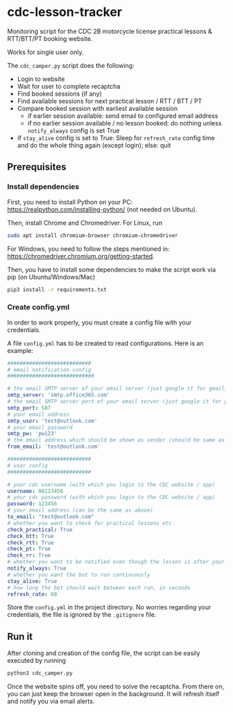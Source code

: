 # cdc-lesson-tracker

Monitoring script for the CDC 2B motorcycle license practical lessons & RTT/BTT/PT booking website.

Works for single user only.

The `cdc_camper.py` script does the following:

* Login to website
* Wait for user to complete recaptcha
* Find booked sessions (if any)
* Find available sessions for next practical lesson / RTT / BTT / PT
* Compare booked session with earliest available session
  * if earlier session available: send email to configured email address
  * if no earlier session available / no lesson booked: do nothing unless `notify_always` config is set True
* if `stay_alive` config is set to True: Sleep for `refresh_rate` config time and do the whole thing again (except login); else: quit

## Prerequisites

### Install dependencies

First, you need to install Python on your PC: <https://realpython.com/installing-python/> (not needed on Ubuntu).

Then, install Chrome and Chromedriver. For Linux, run

```bash
sudo apt install chromium-browser chromium-chromedriver
```

For Windows, you need to follow the steps mentioned in: <https://chromedriver.chromium.org/getting-started>.

Then, you have to install some dependencies to make the script work via pip (on Ubuntu/Windows/Mac)

```bash
pip3 install -r requirements.txt
```

### Create config.yml

In order to work properly, you must create a config file with your credentials.

A file `config.yml` has to be created to read configurations. Here is an example:

```yml
###########################
# email notification config
############################

# the email SMTP server of your email server (just google it for gmail, etc.)
smtp_server: 'smtp.office365.com'
# the email SMTP server port of your email server (just google it for gmail, etc.)
smtp_port: 587
# your email address
smtp_user: 'test@outlook.com'
# your email password
smtp_pw: 'pw123'
# the email address which should be shown as sender (should be same as smtp_user)
from_email: 'test@outlook.com'

###########################
# user config
###########################

# your cdc username (with which you login to the CDC website / app)
username: 00123456
# your cdc password (with which you login to the CDC website / app)
password: 123456
# your email address (can be the same as above)
to_email: "test@outlook.com"
# whether you want to check for practical lessons etc.
check_practical: True
check_btt: True
check_rtt: True
check_pt: True
check_rr: True
# whether you want to be notified even though the lesson is after your earliest booking
notify_always: True
# whether you want the bot to run continuously
stay_alive: True
# how long the bot should wait between each run, in seconds
refresh_rate: 60
```

Store the `config.yml` in the project directory. No worries regarding your credentials, the file is ignored by the `.gitignore` file.

## Run it

After cloning and creation of the config file, the script can be easily executed by running

```bash
python3 cdc_camper.py
```

Once the website spins off, you need to solve the recaptcha. From there on, you can just keep the browser open in the background. It will refresh itself and notify you via email alerts.
